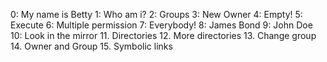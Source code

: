 0: My name is Betty
1: Who am i?
2: Groups
3: New Owner
4: Empty!
5: Execute
6: Multiple permission
7: Everybody!
8: James Bond
9: John Doe
10: Look in the mirror
11. Directories
12. More directories
13. Change group
14. Owner and Group
15. Symbolic links
